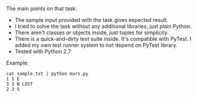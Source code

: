 The main points on that task:

- The sample input provided with the task gives expected result.
- I tried to solve the task without any additional libraries, just plain Python.
- There aren't classes or objects inside, just tuples for simplicity.
- There is a quick-and-dirty test suite inside. It's compatible with PyTest. I
  added my own test runner system to not depend on PyTest library.
- Tested with Python 2.7

Example:

```
cat sample.txt | python mars.py
1 1 E
3 3 N LOST
2 3 S
```
